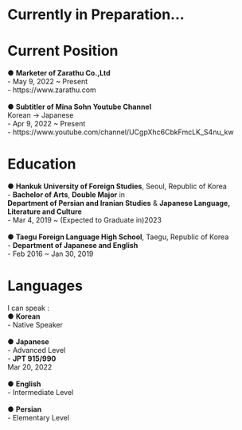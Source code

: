 <h1>Currently in Preparation...</h1>

<h1>Current Position</h1>
● <strong>Marketer of Zarathu Co.,Ltd</strong><br>
- May 9, 2022 ~ Present<br>
- https://www.zarathu.com<br><br>
● <strong>Subtitler of Mina Sohn Youtube Channel</strong><br>
Korean → Japanese<br>
- Apr 9, 2022 ~ Present<br>
- https://www.youtube.com/channel/UCgpXhc6CbkFmcLK_S4nu_kw

<h1>Education</h1>
● <strong>Hankuk University of Foreign Studies</strong>, Seoul, Republic of Korea<br>
- <strong>Bachelor of Arts</strong>, <strong>Double Major</strong> in<br>
<strong>Department of Persian and Iranian Studies</strong> & <strong>Japanese Language, Literature and Culture</strong><br>
- Mar 4, 2019 ~ (Expected to Graduate in)2023<br><br>
● <strong>Taegu Foreign Language High School</strong>, Taegu, Republic of Korea<br>
- <strong>Department of Japanese and English</strong><br>
- Feb 2016 ~ Jan 30, 2019

<h1>Languages</h1>
I can speak :<br>
● <strong>Korean</strong><br>
- Native Speaker<br><br>
● <strong>Japanese</strong><br>
- Advanced Level<br>
- <strong>JPT 915/990</strong><br>
Mar 20, 2022<br><br>
● <strong>English</strong><br>
- Intermediate Level<br><br>
● <strong>Persian</strong><br>
- Elementary Level<br>

<!--
**0junhongpark0/0junhongpark0** is a ✨ _special_ ✨ repository because its `README.md` (this file) appears on your GitHub profile.

Here are some ideas to get you started:

- 🔭 I’m currently working on ...
- 🌱 I’m currently learning ...
- 👯 I’m looking to collaborate on ...
- 🤔 I’m looking for help with ...
- 💬 Ask me about ...
- 📫 How to reach me: ...
- 😄 Pronouns: ...
- ⚡ Fun fact: ...
-->
